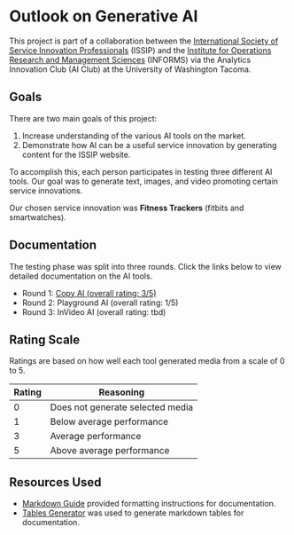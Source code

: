 # Outlook on Generative AI

This project is part of a collaboration between the [International Society of Service Innovation Professionals](https://www.issip.org) (ISSIP) and the [Institute for Operations Research and Management Sciences](https://www.informs.org/) (INFORMS) via the Analytics Innovation Club (AI Club) at the University of Washington Tacoma.

## Goals
There are two main goals of this project:
1. Increase understanding of the various AI tools on the market.
2. Demonstrate how AI can be a useful service innovation by generating content for the ISSIP website.

To accomplish this, each person participates in testing three different AI tools. Our goal was to generate text, images, and video promoting certain service innovations. 

Our chosen service innovation was **Fitness Trackers** (fitbits and smartwatches).

## Documentation
The testing phase was split into three rounds. Click the links below to view detailed documentation on the AI tools. 
* Round 1: [Copy AI (overall rating: 3/5)](https://github.com/Aaron-Thai/GenAI/blob/main/CopyAI.md)
* Round 2: Playground AI (overall rating: 1/5)
* Round 3: InVideo AI (overall rating: tbd)

## Rating Scale
Ratings are based on how well each tool generated media from a scale of 0 to 5. 

| Rating | Reasoning                        |
|--------|----------------------------------|
| 0      | Does not generate selected media |
| 1      | Below average performance        |
| 3      | Average performance              |
| 5      | Above average performance        |

## Resources Used
* [Markdown Guide](https://www.markdownguide.org/basic-syntax/) provided formatting instructions for documentation.
* [Tables Generator](https://www.tablesgenerator.com/markdown_tables) was used to generate markdown tables for documentation.